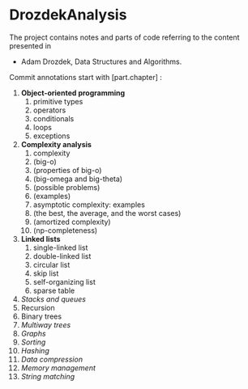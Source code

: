 # DrozdekAnalysis

The project contains notes and parts of code referring to the content presented in 
+ Adam Drozdek, Data Structures and Algorithms.

Commit annotations start with [part.chapter] :
 
<ol type="1">
<li><b>Object-oriented programming</b>
<ol type="1">
<li>primitive types</li>
<li>operators</li>
<li>conditionals</li>
<li>loops</li>
<li>exceptions</li>
</ol></li>
<li><b>Complexity analysis</b>
<ol type="1">
 <li>complexity</li>
 <li>(big-o)</li>
 <li>(properties of big-o)</li>
 <li>(big-omega and big-theta)</li>
 <li>(possible problems)</li>
 <li>(examples)</li>
 <li>asymptotic complexity: examples</li>
 <li>(the best, the average, and the worst cases)</li>
 <li>(amortized complexity)</li>
 <li>(np-completeness)</li>
</ol></li>
<li><b>Linked lists</b>
<ol type="1">
<li>single-linked list</li>
<li>double-linked list</li>
<li>circular list</li>
<li>skip list</li>
<li>self-organizing list</li>
<li>sparse table</li>
</ol></li>
 <li><i>Stacks and queues</i></li>
<li>Recursion</li>
<li>Binary trees</li>
<li><i>Multiway trees</i></li>
<li><i>Graphs</i></li>
<li><i>Sorting</i></li>
<li><i>Hashing</i></li>
<li><i>Data compression</i></li>
<li><i>Memory management</i></li>
<li><i>String matching</i></li>
</ol>
